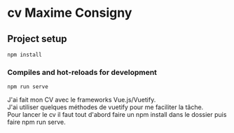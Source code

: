 # cv Maxime Consigny

## Project setup
```
npm install
```

### Compiles and hot-reloads for development
```
npm run serve
```
J'ai fait mon CV avec le frameworks Vue.js/Vuetify.<br>
J'ai utiliser quelques méthodes de vuetify pour me faciliter la tâche.<br>
Pour lancer le cv il faut tout d'abord faire un npm install dans le dossier puis faire npm run serve.
